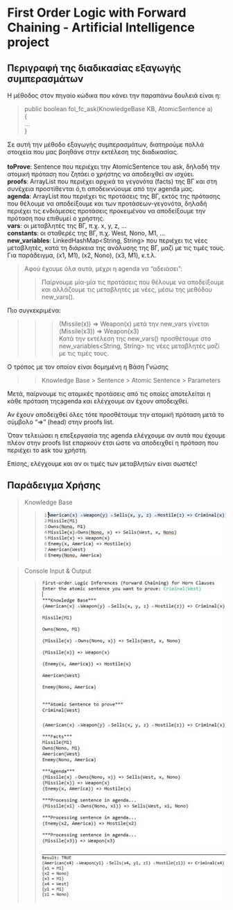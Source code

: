 # First Order Logic with Forward Chaining - Artificial Intelligence project

## Περιγραφή της διαδικασίας εξαγωγής συμπερασμάτων

Η μέθοδος στον πηγαίο κώδικα που κάνει την παραπάνω δουλειά είναι η:
>public boolean fol_fc_ask(KnowledgeBase KB, AtomicSentence a)<br />
{<br />
  ...<br />
}<br />

Σε αυτή την μέθοδο εξαγωγής συμπερασμάτων, διατηρούμε πολλά στοιχεία που μας βοηθάνε στην εκτέλεση της διαδικασίας.
<br />
<br />
**toProve**: Sentence που περιέχει την AtomicSentence του ask, δηλαδή την ατομική πρόταση που ζητάει ο χρήστης να αποδειχθεί αν ισχύει.<br />
**proofs**: ArrayList που περιέχει αρχικά τα γεγονότα (facts) της ΒΓ και στη συνέχεια προστίθενται ό,τι αποδεικνύουμε από την agenda μας.<br />
**agenda**: ArrayList που περιέχει τις προτάσεις της ΒΓ, εκτός της πρότασης που θέλουμε να αποδείξουμε και των προτάσεων-γεγονότα, δηλαδή περιέχει τις ενδιάμεσες προτάσεις προκειμένου να αποδείξουμε την πρόταση που επιθυμεί ο χρήστης.<br />
**vars**: οι μεταβλητές της ΒΓ, π.χ. x, y, z, ...<br />
**constants**: οι σταθερές της ΒΓ, π.χ. West, Nono, M1, ...<br />
**new_variables**: LinkedHashMap<String, String> που περιέχει τις νέες μεταβλητές, κατά τη διάρκεια της ανάλυσης της ΒΓ, μαζί με τις τιμές τους. Για παράδειγμα, (x1, M1), (x2, Nono), (x3, M1), κ.τ.λ.<br />

>Αφού έχουμε όλα αυτά, μέχρι η agenda να “αδειάσει”:
>>Παίρνουμε μία-μία τις προτάσεις που θέλουμε να αποδείξουμε και αλλάζουμε τις
μεταβλητές με νέες, μέσω της μεθόδου new_vars(). 

Πιο συγκεκριμένα:

>>>(Missile(x)) => Weapon(x) μετά την new_vars γίνεται (Missile(x3)) => Weapon(x3)<br />
Κατά την εκτέλεση της new_vars() προσθέτουμε στο new_variables<String, String> τις νέες μεταβλητές μαζί με τις τιμές τους.

Ο τρόπος με τον οποίον είναι δομημένη η Βάση Γνώσης

>>Knowledge Base > Sentence > Atomic Sentence > Parameters

Μετά, παίρνουμε τις ατομικές προτάσεις από τις οποίες αποτελείται η κάθε πρόταση τηςagenda και ελέγχουμε αν έχουν αποδειχθεί. 

Αν έχουν αποδειχθεί όλες τότε προσθέτουμε την ατομική πρόταση μετά το σύμβολο “=>” (head) στην proofs list.

Όταν τελειώσει η επεξεργασία της agenda ελέγχουμε αν αυτά που έχουμε πλέον στην proofs list επαρκούν έτσι ώστε να αποδειχθεί η πρόταση που περιέχει το ask του χρήστη.

Επίσης, ελέγχουμε και αν οι τιμές των μεταβλητών είναι σωστές!

## Παράδειγμα Χρήσης
>Knowledge Base
>>![alt tag](https://github.com/tomdim/ai_folfc_project/blob/master/example1.jpg)

>Console Input & Output
>>![alt tag](https://github.com/tomdim/ai_folfc_project/blob/master/example2.jpg)
>>![alt tag](https://github.com/tomdim/ai_folfc_project/blob/master/example3.jpg)
>>![alt tag](https://github.com/tomdim/ai_folfc_project/blob/master/example4.jpg)

